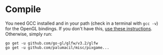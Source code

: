 # Compile
You need GCC installed and in your path (check in a terminal with `gcc -v`) for the OpenGL bindings. If you don't have this, [use these instructions](./docs/gcc.md). Otherwise, simply run:

```
go get -u github.com/go-gl/glfw/v3.2/glfw
go get -u github.com/palumacil/misc/pixgame...
```